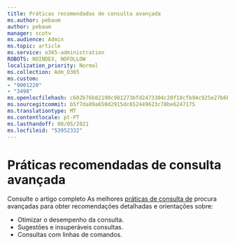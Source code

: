 ```yaml
---
title: Práticas recomendadas de consulta avançada
ms.author: pebaum
author: pebaum
manager: scotv
ms.audience: Admin
ms.topic: article
ms.service: o365-administration
ROBOTS: NOINDEX, NOFOLLOW
localization_priority: Normal
ms.collection: Adm_O365
ms.custom:
- "9001220"
- "3498"
ms.openlocfilehash: c602b76b82190c981273bfd2473304c20f18cfb94c925e27b6b777cba4a52c40
ms.sourcegitcommit: b5f7da89a650d2915dc652449623c78be6247175
ms.translationtype: MT
ms.contentlocale: pt-PT
ms.lasthandoff: 08/05/2021
ms.locfileid: "53952332"
---
```

# <a name="advanced-hunting-query-best-practices"></a>Práticas recomendadas de consulta avançada

Consulte o artigo completo As melhores [práticas de consulta de](/windows/security/threat-protection/microsoft-defender-atp/advanced-hunting-best-practices#optimize-query-performance) procura avançadas para obter recomendações detalhadas e orientações sobre:
- Otimizar o desempenho da consulta.
- Sugestões e insuperáveis consultas.
- Consultas com linhas de comandos.


